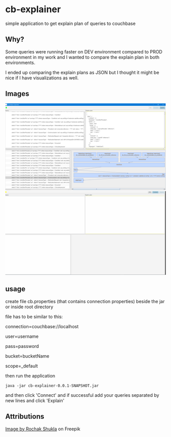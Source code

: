 # cb-explainer
simple application to get explain plan of queries to couchbase

## Why?

Some queries were running faster on DEV environment compared to PROD environment in my work and I wanted to compare the explain plan in both environments.

I ended up comparing the explain plans as JSON but I thought it might be nice if I have visualizations as well.

## Images

<img src="./cb-explainer.PNG">

<img src="./cb-explainer.gif">

## usage
create file cb.properties (that contains connection properties) beside the jar or inside root directory

file has to be similar to this:

connection=couchbase://localhost

user=username

pass=password

bucket=bucketName

scope=_default


then run the application

```
java -jar cb-explainer-0.0.1-SNAPSHOT.jar
```

and then click 'Connect' and if successful add your queries separated by new lines and click 'Explain'


## Attributions
<a href="https://www.freepik.com/free-vector/branding-identity-corporate-vector-logo-design_22116270.htm#query=logo&position=5&from_view=keyword&track=sph&uuid=115a6eec-82f2-4fe7-bc12-3c8bb4b7e6e9">Image by Rochak Shukla</a> on Freepik
